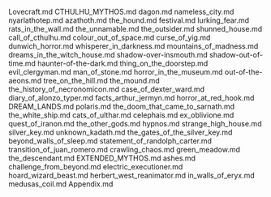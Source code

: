 Lovecraft.md
CTHULHU_MYTHOS.md
dagon.md
nameless_city.md
nyarlathotep.md
azathoth.md
the_hound.md
festival.md
lurking_fear.md
rats_in_the_wall.md
the_unnamable.md
the_outsider.md
shunned_house.md
call_of_cthulhu.md
colour_out_of_space.md
curse_of_yig.md
dunwich_horror.md
whisperer_in_darkness.md
mountains_of_madness.md
dreams_in_the_witch_house.md
shadow-over-insmouth.md
shadow-out-of-time.md
haunter-of-the-dark.md
thing_on_the_doorstep.md
evil_clergyman.md
man_of_stone.md
horror_in_the_museum.md
out-of-the-aeons.md
tree_on_the_hill.md
the_mound.md
the_history_of_necronomicon.md
case_of_dexter_ward.md
diary_of_alonzo_typer.md
facts_arthur_jermyn.md
horror_at_red_hook.md
DREAM_LANDS.md
polaris.md
the_doom_that_came_to_sarnath.md
the_white_ship.md
cats_of_ulthar.md
celephais.md
ex_oblivione.md
quest_of_iranon.md
the_other_gods.md
hypnos.md
strange_high_house.md
silver_key.md
unknown_kadath.md
the_gates_of_the_silver_key.md
beyond_walls_of_sleep.md
statement_of_randolph_carter.md
transition_of_juan_romero.md
crawling_chaos.md
green_meadow.md
the_descendant.md
EXTENDED_MYTHOS.md
ashes.md
challenge_from_beyond.md
electric_executioner.md
hoard_wizard_beast.md
herbert_west_reanimator.md
in_walls_of_eryx.md
medusas_coil.md
Appendix.md
